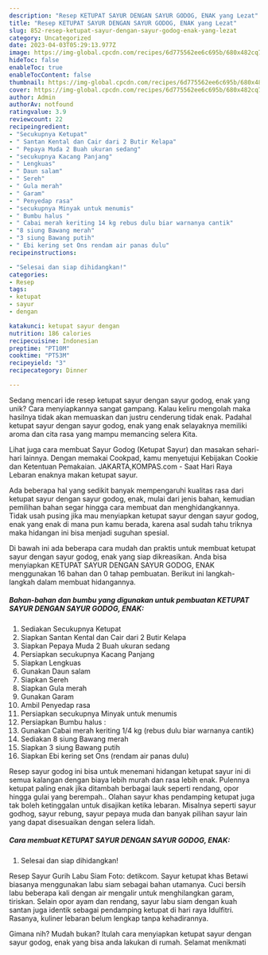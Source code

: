 ```yaml
---
description: "Resep KETUPAT SAYUR DENGAN SAYUR GODOG, ENAK yang Lezat"
title: "Resep KETUPAT SAYUR DENGAN SAYUR GODOG, ENAK yang Lezat"
slug: 852-resep-ketupat-sayur-dengan-sayur-godog-enak-yang-lezat
category: Uncategorized
date: 2023-04-03T05:29:13.977Z
image: https://img-global.cpcdn.com/recipes/6d775562ee6c695b/680x482cq70/ketupat-sayur-dengan-sayur-godog-enak-foto-resep-utama.jpg
hideToc: false
enableToc: true
enableTocContent: false
thumbnail: https://img-global.cpcdn.com/recipes/6d775562ee6c695b/680x482cq70/ketupat-sayur-dengan-sayur-godog-enak-foto-resep-utama.jpg
cover: https://img-global.cpcdn.com/recipes/6d775562ee6c695b/680x482cq70/ketupat-sayur-dengan-sayur-godog-enak-foto-resep-utama.jpg
author: Admin
authorAv: notfound
ratingvalue: 3.9
reviewcount: 22
recipeingredient:
- "Secukupnya Ketupat"
- " Santan Kental dan Cair dari 2 Butir Kelapa"
- " Pepaya Muda 2 Buah ukuran sedang"
- "secukupnya Kacang Panjang"
- " Lengkuas"
- " Daun salam"
- " Sereh"
- " Gula merah"
- " Garam"
- " Penyedap rasa"
- "secukupnya Minyak untuk menumis"
- " Bumbu halus "
- " Cabai merah keriting 14 kg rebus dulu biar warnanya cantik"
- "8 siung Bawang merah"
- "3 siung Bawang putih"
- " Ebi kering set Ons rendam air panas dulu"
recipeinstructions:

- "Selesai dan siap dihidangkan!"
categories:
- Resep
tags:
- ketupat
- sayur
- dengan

katakunci: ketupat sayur dengan 
nutrition: 186 calories
recipecuisine: Indonesian
preptime: "PT10M"
cooktime: "PT53M"
recipeyield: "3"
recipecategory: Dinner

---
```





Sedang mencari ide resep ketupat sayur dengan sayur godog, enak yang unik? Cara menyiapkannya sangat gampang. Kalau keliru mengolah maka hasilnya tidak akan memuaskan dan justru cenderung tidak enak. Padahal ketupat sayur dengan sayur godog, enak yang enak selayaknya memiliki aroma dan cita rasa yang mampu memancing selera Kita.





Lihat juga cara membuat Sayur Godog (Ketupat Sayur) dan masakan sehari-hari lainnya. Dengan memakai Cookpad, kamu menyetujui Kebijakan Cookie dan Ketentuan Pemakaian. JAKARTA,KOMPAS.com - Saat Hari Raya Lebaran enaknya makan ketupat sayur.

Ada beberapa hal yang sedikit banyak mempengaruhi kualitas rasa dari ketupat sayur dengan sayur godog, enak, mulai dari jenis bahan, kemudian pemilihan bahan segar hingga cara membuat dan menghidangkannya. Tidak usah pusing jika mau menyiapkan ketupat sayur dengan sayur godog, enak yang enak di mana pun kamu berada, karena asal sudah tahu triknya maka hidangan ini bisa menjadi suguhan spesial.






Di bawah ini ada beberapa cara mudah dan praktis untuk membuat ketupat sayur dengan sayur godog, enak yang siap dikreasikan. Anda bisa menyiapkan KETUPAT SAYUR DENGAN SAYUR GODOG, ENAK menggunakan 16 bahan dan 0 tahap pembuatan. Berikut ini langkah-langkah dalam membuat hidangannya.

<!--inarticleads1-->

##### Bahan-bahan dan bumbu yang digunakan untuk pembuatan KETUPAT SAYUR DENGAN SAYUR GODOG, ENAK:

1. Sediakan Secukupnya Ketupat
1. Siapkan  Santan Kental dan Cair dari 2 Butir Kelapa
1. Siapkan  Pepaya Muda 2 Buah ukuran sedang
1. Persiapkan secukupnya Kacang Panjang
1. Siapkan  Lengkuas
1. Gunakan  Daun salam
1. Siapkan  Sereh
1. Siapkan  Gula merah
1. Gunakan  Garam
1. Ambil  Penyedap rasa
1. Persiapkan secukupnya Minyak untuk menumis
1. Persiapkan  Bumbu halus :
1. Gunakan  Cabai merah keriting 1/4 kg (rebus dulu biar warnanya cantik)
1. Sediakan 8 siung Bawang merah
1. Siapkan 3 siung Bawang putih
1. Siapkan  Ebi kering set Ons (rendam air panas dulu)


Resep sayur godog ini bisa untuk menemani hidangan ketupat sayur ini di semua kalangan dengan biaya lebih murah dan rasa lebih enak. Pulennya ketupat paling enak jika ditambah berbagai lauk seperti rendang, opor hingga gulai yang berempah.. Olahan sayur khas pendamping ketupat juga tak boleh ketinggalan untuk disajikan ketika lebaran. Misalnya seperti sayur godhog, sayur rebung, sayur pepaya muda dan banyak pilihan sayur lain yang dapat disesuaikan dengan selera lidah. 

<!--inarticleads2-->

##### Cara membuat KETUPAT SAYUR DENGAN SAYUR GODOG, ENAK:


1. Selesai dan siap dihidangkan!

Resep Sayur Gurih Labu Siam Foto: detikcom. Sayur ketupat khas Betawi biasanya menggunakan labu siam sebagai bahan utamanya. Cuci bersih labu beberapa kali dengan air mengalir untuk menghilangkan garam, tiriskan. Selain opor ayam dan rendang, sayur labu siam dengan kuah santan juga identik sebagai pendamping ketupat di hari raya Idulfitri. Rasanya, kuliner lebaran belum lengkap tanpa kehadirannya. 

Gimana nih? Mudah bukan? Itulah cara menyiapkan ketupat sayur dengan sayur godog, enak yang bisa anda lakukan di rumah. Selamat menikmati
